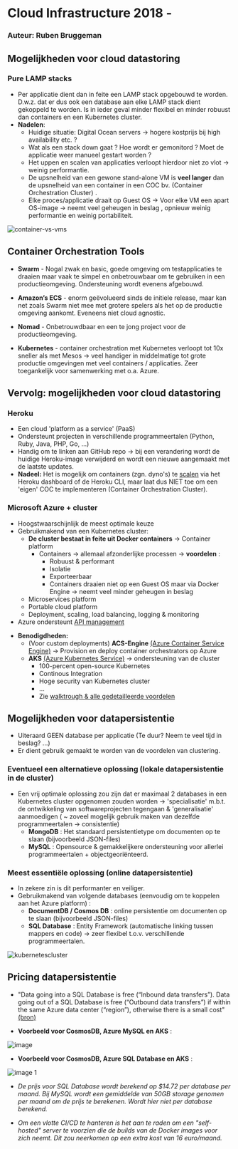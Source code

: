 # Cloud Infrastructure 2018 -

### Auteur: Ruben Bruggeman

## Mogelijkheden voor cloud datastoring

### Pure LAMP stacks

-   Per applicatie dient dan in feite een LAMP stack opgebouwd te worden. D.w.z. dat er dus ook een database aan elke LAMP stack dient gekoppeld te worden. Is in ieder geval minder flexibel en minder robuust dan containers en een Kubernetes cluster.
-   **Nadelen**:
    -   Huidige situatie: Digital Ocean servers -> hogere kostprijs bij high availability etc. ?
    -   Wat als een stack down gaat ? Hoe wordt er gemonitord ? Moet de applicatie weer manueel gestart worden ?
    -   Het uppen en scalen van applicaties verloopt hierdoor niet zo vlot -> weinig performantie.
    -   De upsnelheid van een gewone stand-alone VM is **veel langer** dan de upsnelheid van een container in een COC bv. (Container Orchestration Cluster) .
    -   Elke proces/applicatie draait op Guest OS -> Voor elke VM een apart OS-image -> neemt veel geheugen in beslag , opnieuw weinig performantie en weinig portabiliteit.

![container-vs-vms](https://user-images.githubusercontent.com/36444318/41443637-6cf82eb0-703e-11e8-8711-f3610097dfd1.jpg)

## Container Orchestration Tools

-   **Swarm** - Nogal zwak en basic, goede omgeving om testapplicaties te draaien maar vaak te simpel en onbetrouwbaar om te gebruiken in een productieomgeving. Ondersteuning wordt evenens afgebouwd.

-   **Amazon’s ECS** - enorm geëvolueerd sinds de initiele release, maar kan net zoals Swarm niet mee met grotere spelers als het op de productie omgeving aankomt. Eveneens niet cloud agnostic.

-   **Nomad** - Onbetrouwdbaar en een te jong project voor de productieomgeving.

-   **Kubernetes** - container orchestration met Kubernetes verloopt tot 10x sneller als met Mesos -> veel handiger in middelmatige tot grote productie omgevingen met veel containers / applicaties. Zeer toegankelijk voor samenwerking met o.a. Azure.

## Vervolg: mogelijkheden voor cloud datastoring

### Heroku

-   Een cloud 'platform as a service' (PaaS)
-   Ondersteunt projecten in verschillende programmeertalen (Python, Ruby, Java, PHP, Go, ...)
-   Handig om te linken aan GitHub repo -> bij een verandering wordt de huidige Heroku-image verwijderd en wordt een nieuwe aangemaakt met de laatste updates.
-   **Nadeel:** Het is mogelijk om containers (zgn. dyno's) te [scalen](https://www.heroku.com/dynos/scaling) via het Heroku dashboard of de Heroku CLI, maar laat dus NIET toe om een 'eigen' COC te implementeren (Container Orchestration Cluster).

### Microsoft Azure + cluster

-   Hoogstwaarschijnlijk de meest optimale keuze
-   Gebruikmakend van een Kubernetes cluster:
    -   **De cluster bestaat in feite uit Docker containers** -> Container platform
        -   Containers -> allemaal afzonderlijke processen -> **voordelen** :
            -   Robuust & performant
            -   Isolatie
            -   Exporteerbaar
            -   Containers draaien niet op een Guest OS maar via Docker Engine -> neemt veel minder geheugen in beslag
    -   Microservices platform
    -   Portable cloud platform
    -   Deployment, scaling, load balancing, logging & monitoring
-   Azure ondersteunt [API management](https://docs.microsoft.com/en-us/azure/api-management/)

*   **Benodigdheden:**
    -   (Voor custom deployments) **ACS-Engine** [(Azure Container Service Engine)](https://github.com/Azure/acs-engine) -> Provision en deploy container orchestrators op Azure
    -   **AKS** [(Azure Kubernetes Service)](https://azure.microsoft.com/en-us/services/kubernetes-service/) -> ondersteuning van de cluster
        -   100-percent open-source Kubernetes
        -   Continous Integration
        -   Hoge security van Kubernetes cluster
        -   ...
        -   Zie [walktrough & alle gedetailleerde voordelen](https://docs.microsoft.com/en-us/azure/aks/intro-kubernetes)

## Mogelijkheden voor datapersistentie

-   Uiteraard GEEN database per applicatie (Te duur? Neem te veel tijd in beslag? ...)
-   Er dient gebruik gemaakt te worden van de voordelen van clustering.

### Eventueel een alternatieve oplossing (lokale datapersistentie in de cluster)

-   Een vrij optimale oplossing zou zijn dat er maximaal 2 databases in een Kubernetes cluster opgenomen zouden worden -> 'specialisatie' m.b.t. de ontwikkeling van softwareprojecten tegengaan & 'generalisatie' aanmoedigen ( ~ zoveel mogelijk gebruik maken van dezelfde programmeertalen -> consistentie)
    -   **MongoDB** : Het standaard persistentietype om documenten op te slaan (bijvoorbeeld JSON-files)
    -   **MySQL** : Opensource & gemakkelijkere ondersteuning voor allerlei programmeertalen + objectgeoriënteerd.

### Meest essentiële oplossing (online datapersistentie)

-   In zekere zin is dit performanter en veiliger.
-   Gebruikmakend van volgende databases (eenvoudig om te koppelen aan het Azure platform) :
    -   **DocumentDB / Cosmos DB** : online persistentie om documenten op te slaan (bijvoorbeeld JSON-files)
    -   **SQL Database** : Entity Framework (automatische linking tussen mappers en code) -> zeer flexibel t.o.v. verschillende programmeertalen.

![kubernetescluster](https://user-images.githubusercontent.com/36444318/41456561-1f9c9ae6-7081-11e8-92a8-6063998b4146.png)

## Pricing datapersistentie

-   "Data going into a SQL Database is free (“Inbound data transfers”). Data going out of a SQL Database is free (“Outbound data transfers”) if within the same Azure data center (“region”), otherwise there is a small cost" [(bron)](http://www.jamesserra.com/archive/2016/04/azure-sql-database-pricing/)

-   **Voorbeeld voor CosmosDB, Azure MySQL en AKS** :

![image](https://user-images.githubusercontent.com/36444318/41460721-e06651ca-708d-11e8-8fb5-7933a8a356dd.png)

-   **Voorbeeld voor CosmosDB, Azure SQL Database en AKS** :

![image 1](https://user-images.githubusercontent.com/36444318/41460955-8f1d16ae-708e-11e8-96da-c6c242886c1c.png)

-   _De prijs voor SQL Database wordt berekend op $14.72 per database per maand. Bij MySQL wordt een gemiddelde van 50GB storage genomen per maand om de prijs te berekenen. Wordt hier niet per database berekend._

-   _Om een vlotte CI/CD te hanteren is het aan te raden om een "self-hosted" server te voorzien die de builds van de Docker images voor zich neemt. Dit zou neerkomen op een extra kost van 16 euro/maand._
